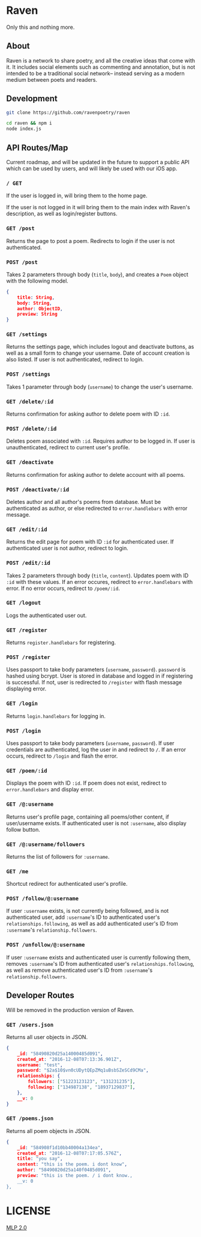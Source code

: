 # Raven
Only this and nothing more.

## About

Raven is a network to share poetry, and all the creative ideas that come with it. It includes social elements such as commenting and annotation, but is not intended to be a traditional social network– instead serving as a modern medium between poets and readers.

## Development

```bash
git clone https://github.com/ravenpoetry/raven

cd raven && npm i
node index.js
```

## API Routes/Map

Current roadmap, and will be updated in the future to support a public API which can be used by users, and will likely be used with our iOS app.

### `/ GET`
If the user is logged in, will bring them to the home page.

If the user is not logged in it will bring them to the main index with Raven's description, as well as login/register buttons.

### `GET /post`
Returns the page to post a poem. Redirects to login if the user is not authenticated.

### `POST /post`
Takes 2 parameters through body (`title`, `body`), and creates a `Poem` object with the following model.

```json
{
	title: String,
	body: String,
	author: ObjectID,
	preview: String
}
```


###  `GET /settings`
Returns the settings page, which includes logout and deactivate buttons, as well as a small form to change your username. Date of account creation is also listed. If user is not authenticated, redirect to login.

### `POST /settings`
Takes 1 parameter through body (`username`) to change the user's username.

### `GET /delete/:id`
Returns confirmation for asking author to delete poem with ID `:id`.

### `POST /delete/:id`
Deletes poem associated with `:id`. Requires author to be logged in. If user is unauthenticated, redirect to current user's profile.

### `GET /deactivate`
Returns confirmation for asking author to delete account with all poems.

### `POST /deactivate/:id`
Deletes author and all author's poems from database. Must be authenticated as author, or else redirected to `error.handlebars` with error message.

### `GET /edit/:id`
Returns the edit page for poem with ID `:id` for
authenticated user. If authenticated user is not author, redirect to login.

### `POST /edit/:id`
Takes 2 parameters through body (`title`, `content`). Updates poem with ID `:id` with these values. If an error occures, redirect to `error.handlebars` with error. If no error occurs, redirect to `/poem/:id`.

### `GET /logout`
Logs the authenticated user out.

### `GET /register`
Returns `register.handlebars` for registering.

### `POST /register`
Uses passport to take body parameters (`username`, `password`). `password` is hashed using bcrypt. User is stored in database and logged in if registering is successful. If not, user is redirected to `/register` with flash message displaying error.

### `GET /login`
Returns `login.handlebars` for logging in.

### `POST /login`
Uses passport to take body parameters (`username`, `password`). If user credentials are authenticated, log the user in and redirect to `/`. If an error occurs, redirect to `/login` and flash the error.

### `GET /poem/:id`
Displays the poem with ID `:id`. If poem does not exist, redirect to `error.handlebars` and display error.

### `GET /@:username`
Returns user's profile page, containing all poems/other content, if user/username exists. If authenticated user is not `:username`, also display follow button.


### `GET /@:username/followers`
Returns the list of followers for `:username`.

### `GET /me`
Shortcut redirect for authenticated user's profile.

### `POST /follow/@:username`
If user `:username` exists, is not currently being followed, and is not authenticated user, add `:username`'s ID to authenticated user's `relationships.following`, as well as add authenticated user's ID from `:username`'s `relationship.followers`.

### `POST /unfollow/@:username`
If user `:username` exists and authenticated user is currently following them, removes `:username`'s ID from authenticated user's `relationships.following`, as well as remove authenticated user's ID from `:username`'s `relationship.followers`.


## Developer Routes

Will be removed in the production version of Raven.

### `GET /users.json`
Returns all user objects in JSON.

```json
{
	_id: "58490820d25a14000485d091",
	created_at: "2016-12-08T07:13:36.901Z",
	username: "test",
	password: "$2a$10$vn0cUDytQEpZMq1uBsbSZeSCd9CMa",
	relationships: {
		followers: ["51223123123", "131231235"],
		following: ["134987138", "18937129837"],
	},
	__v: 0
}
```

### `GET /poems.json`
Returns all poem objects in JSON.

```json
{
	_id: "584908f1d10bb40004a134ea",
	created_at: "2016-12-08T07:17:05.576Z",
	title: "you say",
	content: "this is the poem. i dont know",
	author: "58490820d25a140f0485d091",
	preview: "this is the poem. / i dont know.,
	__v: 0
},
```


# LICENSE
[MLP 2.0](LICENSE)
